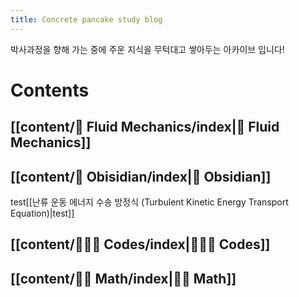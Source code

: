 ```yaml
---
title: Concrete pancake study blog
---
```

박사과정을 향해 가는 중에 주운 지식을 무턱대고 쌓아두는 아카이브 입니다!

# Contents

## [[content/🌊 Fluid Mechanics/index|🌊 Fluid Mechanics]]

## [[content/💎 Obisidian/index|💎 Obsidian]]
test[[난류 운동 에너지 수송 방정식 (Turbulent Kinetic Energy Transport Equation)|test]]

## [[content/🧑🏻‍💻 Codes/index|🧑🏻‍💻 Codes]]

## [[content/✍🏻 Math/index|✍🏻 Math]]
